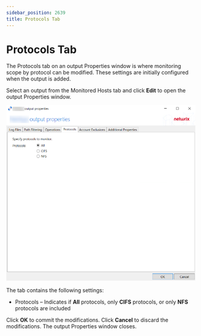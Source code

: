 ```yaml
---
sidebar_position: 2639
title: Protocols Tab
---
```


# Protocols Tab

The Protocols tab on an output Properties window is where monitoring scope by protocol can be modified. These settings are initially configured when the output is added.

Select an output from the Monitored Hosts tab and click **Edit** to open the output Properties window.

![Protocols Tab](../../../../../../static/images/ActivityMonitor_8.0/Content/Resources/Images/ActivityMonitor/HostProperties/ProtocolsTab/ProtocolsTab.png "Protocols Tab")

The tab contains the following settings:

* Protocols – Indicates if **All** protocols, only **CIFS** protocols, or only **NFS** protocols are included

Click **OK** to commit the modifications. Click **Cancel** to discard the modifications. The output Properties window closes.